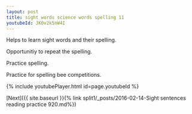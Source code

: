 ```yaml
---
layout: post
title: sight words science words spelling 11
youtubeId: JK0v2k5nW4I
---
```

 
 
Helps to learn sight words and their spelling.

Opportunitiy to repeat the spelling. 

Practice spelling. 
 
Practice for spelling bee competitions. 
 
{% include youtubePlayer.html id=page.youtubeId %}
 
 

[Next]({{ site.baseurl }}{% link  split1/_posts/2016-02-14-Sight sentences reading practice 920.md%})
 
